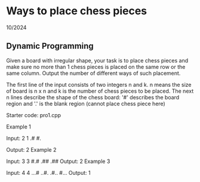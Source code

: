 # Ways to place chess pieces
10/2024
## Dynamic Programming

Given a board with irregular shape, your task is to place chess pieces and make sure no more than 1 chess pieces is placed on the same row or the same column. Output the number of different ways of such placement.

The first line of the input consists of two integers n and k. n means the size of board is n x n and k is the number of chess pieces to be placed. The next n lines describe the shape of the chess board: '#' describes the board region and '.' is the blank region (cannot place chess piece here)

Starter code: pro1.cpp

Example 1

Input:
2 1
.#
#.

Output:
2
Example 2

Input:
3 3
#.#
.##
.##
Output:
2
Example 3

Input:
4 4
...#
..#.
.#..
#...
Output:
1
